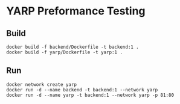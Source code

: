 # YARP Preformance Testing

## Build

```Shell
docker build -f backend/Dockerfile -t backend:1 .
docker build -f yarp/Dockerfile -t yarp:1 .
```

## Run

```Shell
docker network create yarp
docker run -d --name backend -t backend:1 --network yarp
docker run -d --name yarp -t backend:1 --network yarp -p 81:80
```
